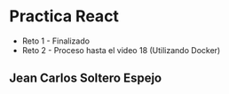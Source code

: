 <h1> Practica React </h1>

<ul>
    <li>Reto 1 - Finalizado</li>
    <li>Reto 2 - Proceso hasta el video 18 (Utilizando Docker)</li>
</ul>



<h2> Jean Carlos Soltero Espejo </h2>